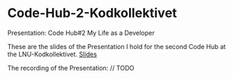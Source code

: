 # Code-Hub-2-Kodkollektivet
Presentation: Code Hub#2 My Life as a Developer

These are the slides of the Presentation I hold for the second Code Hub at the LNU-Kodkollektivet.
[Slides](https://github.com/Darker97/Code-Hub-2-Kodkollektivet/blob/master/Kodekolektivet%20-%20Code%20Hub%202.pdf)

The recording of the Presentation:
// TODO

